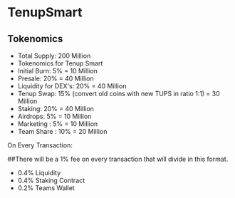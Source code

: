 # TenupSmart

## Tokenomics
  * Total Supply: 200 Million
  * Tokenomics for Tenup Smart
  * Initial Burn: 5% = 10 Million
  * Presale: 20% = 40 Million
  * Liquidity for DEX's: 20% = 40 Million
  * Tenup Swap: 15% (convert old coins with new TUPS in ratio 1:1) = 30 Million
  * Staking: 20% = 40 Million 
  * Airdrops: 5% = 10 Million 
  * Marketing : 5% = 10 Million
  * Team Share : 10% = 20 Million 

On Every Transaction:

##There will be a 1% fee on every transaction that will divide in this format.
  *  0.4% Liquidity
  *  0.4% Staking Contract
  * 0.2% Teams Wallet
